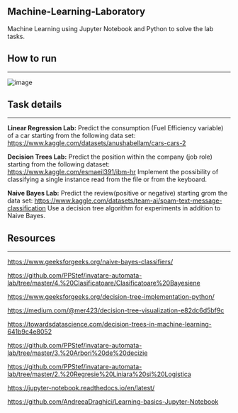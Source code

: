 ## Machine-Learning-Laboratory
Machine Learning using Jupyter Notebook and Python to solve the lab tasks.

## How to run
-----------------------------------
![image](https://user-images.githubusercontent.com/72825756/197519913-6435e6d3-7e06-4264-a6ef-98e93375faf1.png)


## Task details
-----------------------------------
**Linear Regression Lab:** Predict the consumption (Fuel Efficiency variable) of a car starting from the following data set: https://www.kaggle.com/datasets/anushabellam/cars-cars-2

**Decision Trees Lab:** Predict the position within the company (job role) starting from the following dataset: https://www.kaggle.com/esmaeil391/ibm-hr
 Implement the possibility of classifying a single instance read from the file or from the keyboard. 
 
 **Naive Bayes Lab:** Predict the review(positive or negative) starting grom the data set: https://www.kaggle.com/datasets/team-ai/spam-text-message-classification 
 Use a decision tree algorithm for experiments in addition to Naive Bayes.

## Resources
---------------------------------------

https://www.geeksforgeeks.org/naive-bayes-classifiers/

https://github.com/PPStef/invatare-automata-lab/tree/master/4.%20Clasificatoare/Clasificatoare%20Bayesiene

https://www.geeksforgeeks.org/decision-tree-implementation-python/

https://medium.com/@mer423/decision-tree-visualization-e82dc6d5bf9c

https://towardsdatascience.com/decision-trees-in-machine-learning-641b9c4e8052

https://github.com/PPStef/invatare-automata-lab/tree/master/3.%20Arbori%20de%20decizie

https://github.com/PPStef/invatare-automata-lab/tree/master/2.%20Regresie%20Liniara%20si%20Logistica

https://jupyter-notebook.readthedocs.io/en/latest/

https://github.com/AndreeaDraghici/Learning-basics-Jupyter-Notebook
